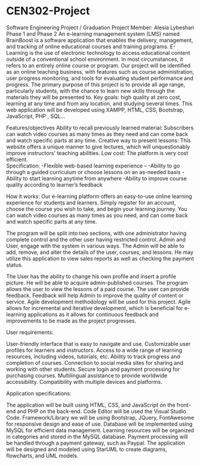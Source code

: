# CEN302-Project
Software Engineering Project / Graduation Project
Member: Alesia Lybeshari
Phase 1 and Phase 2
An e-learning management system (LMS) named BrainBoost is a software application that enables the delivery, management, and tracking of online educational courses and training programs. E-Learning is the use of electronic technology to access educational content outside of a conventional school environment. In most circumstances, it refers to an entirely online course or program. Our project will be identified as an online teaching business, with features such as course administration, user progress monitoring, and tools for evaluating student performance and progress. The primary purpose of this project is to provide all age range, particularly students, with the chance to learn new skills through the materials they will be presented to. Key goals: high quality at zero cost, learning at any time and from any location, and studying several times. This web application will be developed using XAMPP, HTML, CSS, Bootstrap, JavaScript, PHP , SQL…

Features/objectives 
Ability to recall previously learned material: Subscribers can watch video courses as many times as they need and can come back and watch specific parts at any time.  Creative way to present lessons: This website offers a unique manner to give lectures, which will unquestionably improve instructors' teaching abilities.              Low cost: The platform is very cost efficient.                                                                                                                            
Specification:
-Flexible web-based learning experience –
-Ability to go through a guided curriculum or choose lessons on an as-needed basis 
-Ability to start learning anytime from anywhere 
-Ability to improve course quality according to learner’s feedback 

How it works:                                                                                                                                                          Our e-learning platform offers an easy-to-use online learning experience for students and learners. Simply register for an account, choose the course you wish to take, and begin your learning journey. You can watch video courses as many times as you need, and can come back and watch specific parts at any time.


The program will be split into two sections, with one administrator having complete control and the other user having restricted control.                              Admin and User, engage with the system in various ways.
The Admin will be able to add, remove, and alter the details of the user, courses, and lessons. He may utilize this application to view sales reports as well as checking the payment status.

The User has the ability to change his own profile and insert a profile picture. He will be able to acquire admin-published courses. The program allows the user to view the lessons of a paid course. The user can provide feedback. Feedback will help Admin to improve the quality of content or service. 
Agile development methodology will be used for this project.                                                                                                          Agile allows for incremental and iterative development, which is beneficial for e-learning applications as it allows for continuous feedback and improvements to be made as the project progresses.

User requirements:

User-friendly interface that is easy to navigate and use.
Customizable user profiles for learners and instructors.
Access to a wide range of learning resources, including videos, tutorials, etc.
Ability to track progress and completion of courses.
Connection to social media sites for sharing and working with other students.                                                                                        Secure login and payment processing for purchasing courses.
Multilingual assistance to provide worldwide accessibility.
Compatibility with multiple devices and platforms.

Application specifications:

The application will be built using HTML, CSS, and JavaScript on the front-end and PHP on the back-end.
Code Editor will be used the Visual Studio Code.
Framework/Library we will be using Bootstrap, JQuery, FontAwesome for responsive design and ease of use.
Database will be implemented using MySQL for efficient data management.
Learning resources will be organized in categories and stored in the MySQL database.
Payment processing will be handled through a payment gateway, such as Paypal.
The application will be designed and modeled using StarUML to create diagrams, flowcharts, and UML models.
